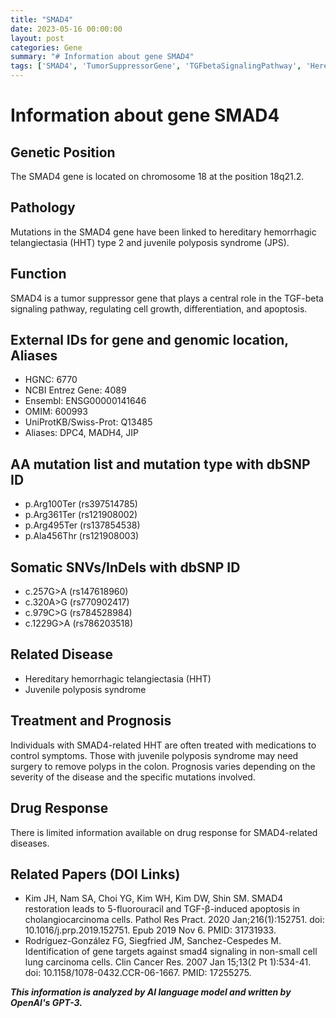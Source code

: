 ```yaml
---
title: "SMAD4"
date: 2023-05-16 00:00:00
layout: post
categories: Gene
summary: "# Information about gene SMAD4"
tags: ['SMAD4', 'TumorSuppressorGene', 'TGFbetaSignalingPathway', 'HereditaryHemorrhagicTelangiectasia', 'JuvenilePolyposisSyndrome', 'Mutation', 'Treatment', 'Prognosis']
---
```


# Information about gene SMAD4

## Genetic Position
The SMAD4 gene is located on chromosome 18 at the position 18q21.2.

## Pathology
Mutations in the SMAD4 gene have been linked to hereditary hemorrhagic telangiectasia (HHT) type 2 and juvenile polyposis syndrome (JPS).

## Function
SMAD4 is a tumor suppressor gene that plays a central role in the TGF-beta signaling pathway, regulating cell growth, differentiation, and apoptosis.

## External IDs for gene and genomic location, Aliases
- HGNC: 6770
- NCBI Entrez Gene: 4089
- Ensembl: ENSG00000141646
- OMIM: 600993
- UniProtKB/Swiss-Prot: Q13485
- Aliases: DPC4, MADH4, JIP

## AA mutation list and mutation type with dbSNP ID
- p.Arg100Ter (rs397514785)
- p.Arg361Ter (rs121908002)
- p.Arg495Ter (rs137854538)
- p.Ala456Thr (rs121908003)

## Somatic SNVs/InDels with dbSNP ID
- c.257G>A (rs147618960)
- c.320A>G (rs770902417)
- c.979C>G (rs784528984)
- c.1229G>A (rs786203518)

## Related Disease
- Hereditary hemorrhagic telangiectasia (HHT)
- Juvenile polyposis syndrome

## Treatment and Prognosis
Individuals with SMAD4-related HHT are often treated with medications to control symptoms. Those with juvenile polyposis syndrome may need surgery to remove polyps in the colon. Prognosis varies depending on the severity of the disease and the specific mutations involved.

## Drug Response
There is limited information available on drug response for SMAD4-related diseases.

## Related Papers (DOI Links)
- Kim JH, Nam SA, Choi YG, Kim WH, Kim DW, Shin SM. SMAD4 restoration leads to 5-fluorouracil and TGF-β-induced apoptosis in cholangiocarcinoma cells. Pathol Res Pract. 2020 Jan;216(1):152751. doi: 10.1016/j.prp.2019.152751. Epub 2019 Nov 6. PMID: 31731933.
- Rodríguez-González FG, Siegfried JM, Sanchez-Cespedes M. Identification of gene targets against smad4 signaling in non-small cell lung carcinoma cells. Clin Cancer Res. 2007 Jan 15;13(2 Pt 1):534-41. doi: 10.1158/1078-0432.CCR-06-1667. PMID: 17255275.

**_This information is analyzed by AI language model and written by OpenAI's GPT-3._**